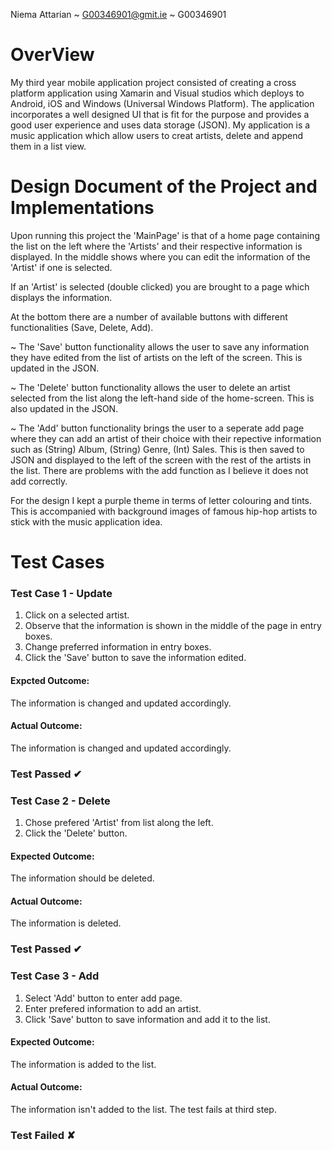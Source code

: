 Niema Attarian ~ 
G00346901@gmit.ie ~ 
G00346901

# OverView
My third year mobile application project consisted of creating a cross platform application using Xamarin and Visual studios which deploys to Android, iOS and Windows (Universal Windows Platform). The application incorporates a well designed UI that is fit for the purpose and provides a good user experience and uses data storage (JSON). My application is a music application which allow users to creat artists, delete and append them in a list view.

# Design Document of the Project and Implementations
Upon running this project the 'MainPage' is that of a home page containing the list on the left where the 'Artists' and their respective information is displayed. In the middle shows where you can edit the information of the 'Artist' if one is selected.

If an 'Artist' is selected (double clicked) you are brought to a page which displays the information.

At the bottom there are a number of available buttons with different functionalities (Save, Delete, Add).

~ The 'Save' button functionality allows the user to save any information they have edited from the list of artists on the left of the screen. This is updated in the JSON.

~ The 'Delete' button functionality allows the user to delete an artist selected from the list along the left-hand side of the home-screen. This is also updated in the JSON.

~ The 'Add' button functionality brings the user to a seperate add page where they can add an artist of their choice with their repective information such as (String) Album, (String) Genre, (Int) Sales. This is then saved to JSON and displayed to the left of the screen with the rest of the artists in the list.
There are problems with the add function as I believe it does not add correctly.

For the design I kept a purple theme in terms of letter colouring and tints. This is accompanied with background images of famous hip-hop artists to stick with the music application idea.

# Test Cases
### Test Case 1 - Update
1) Click on a selected artist.
2) Observe that the information is shown in the middle of the page in entry boxes.
3) Change preferred information in entry boxes.
4) Click the 'Save' button to save the information edited.

#### Expcted Outcome:
The information is changed and updated accordingly.

#### Actual Outcome:
The information is changed and updated accordingly.

### Test Passed ✔

### Test Case 2 - Delete
1) Chose prefered 'Artist' from list along the left.
2) Click the 'Delete' button.

#### Expected Outcome: 
The information should be deleted.

#### Actual Outcome:
The information is deleted.

### Test Passed ✔

### Test Case 3 - Add
1) Select 'Add' button to enter add page.
2) Enter prefered information to add an artist.
3) Click 'Save' button to save information and add it to the list.

#### Expected Outcome: 
The information is added to the list.

#### Actual Outcome: 
The information isn't added to the list. The test fails at third step.

### Test Failed ✘



